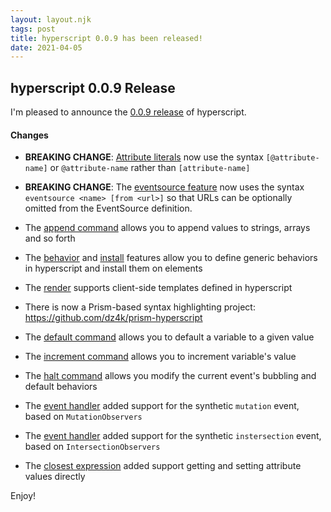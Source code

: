 ```yaml
---
layout: layout.njk
tags: post
title: hyperscript 0.0.9 has been released!
date: 2021-04-05
---
```


## hyperscript 0.0.9 Release

I'm pleased to announce the [0.0.9 release](https://unpkg.com/browse/hyperscript.org@0.0.8/) of hyperscript.

#### Changes

- **BREAKING CHANGE**: [Attribute literals](/expressions#attributes) now use the syntax `[@attribute-name]` or `@attribute-name` rather than
  `[attribute-name]`

- **BREAKING CHANGE**: The [eventsource feature](/features/event-source) now uses the syntax `eventsource <name> [from <url>]` so that URLs can be optionally omitted from the EventSource definition.

- The [append command](/commands/append) allows you to append values to strings, arrays and so forth

- The [behavior](/features/behavior) and [install](/features/behavior) features allow you to define generic
  behaviors in hyperscript and install them on elements
- The [render](/commands/render) supports client-side templates defined in hyperscript

- There is now a Prism-based syntax highlighting project: <https://github.com/dz4k/prism-hyperscript>

- The [default command](/commands/default) allows you to default a variable to a given value

- The [increment command](/commands/increment) allows you to increment variable's value

- The [halt command](/commands/halt) allows you modify the current event's bubbling and default behaviors

- The [event handler](/features/on#mutation) added support for the synthetic `mutation` event, based on `MutationObservers`

- The [event handler](/features/on#intersection) added support for the synthetic `instersection` event, based on `IntersectionObservers`

- The [closest expression](/expressions#closest) added support getting and setting attribute values directly

Enjoy!
